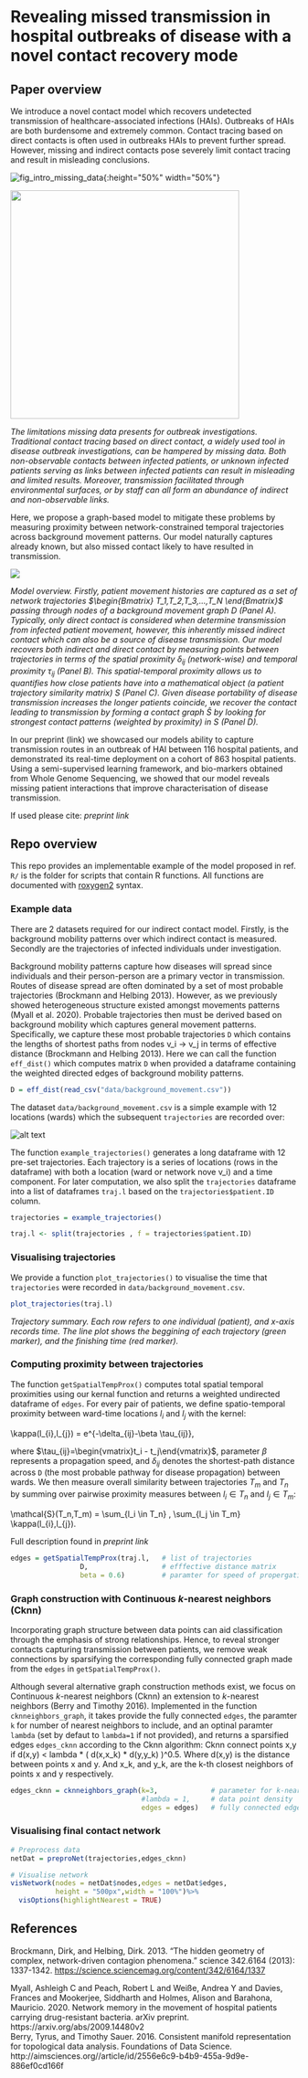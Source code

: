 # Revealing missed transmission in hospital outbreaks of disease with a novel contact recovery mode

## Paper overview

We introduce a novel contact model which recovers undetected transmission of healthcare-associated infections (HAIs). Outbreaks of HAIs are both burdensome and extremely common. Contact tracing based on direct contacts is often used in outbreaks HAIs to prevent further spread. However, missing and indirect contacts pose severely limit contact tracing and result in misleading conclusions. 

![fig_intro_missing_data](https://raw.githubusercontent.com/ashm97/Patient-spatial-temporal-trajectory-similarity/main/images/fig_intro_missing_data.png){:height="50%" width="50%"}

<img src="https://raw.githubusercontent.com/ashm97/Patient-spatial-temporal-trajectory-similarity/main/images/fig_intro_missing_data.png" width="400">

*The limitations missing data presents for outbreak investigations. Traditional contact tracing based on direct contact, a widely used tool in disease outbreak investigations, can be hampered by missing data. Both non-observable contacts between infected patients, or unknown infected patients serving as links between infected patients can result in misleading and limited results. Moreover, transmission facilitated through environmental surfaces, or by staff can all form an abundance of indirect and non-observable links.*

Here, we propose a graph-based model to mitigate these problems by measuring proximity between network-constrained temporal trajectories across background movement patterns. Our model naturally captures already known, but also missed contact likely to have resulted in transmission. 

![](https://raw.githubusercontent.com/ashm97/Patient-spatial-temporal-trajectory-similarity/main/images/methodology_explained.png) 

*Model overview. Firstly, patient movement histories are captured as a set of network trajectories $\begin{Bmatrix} T_1,T_2,T_3,...,T_N \end{Bmatrix}$ passing through nodes of a background movement graph $D$ (Panel A). Typically, only direct contact is considered when determine transmission from infected patient movement, however, this inherently missed indirect contact which can also be a source of disease transmission. Our model recovers both indirect and direct contact by measuring points between trajectories in terms of the spatial proximity $\delta_{ij}$ (network-wise) and temporal proximity $\tau_{ij}$ (Panel B). This spatial-temporal proximity allows us to quantifies how close patients have into a mathematical object (a patient trajectory similarity matrix) $S$ (Panel C). Given disease portability of disease transmission increases the longer patients coincide, we recover the contact leading to transmission by forming a contact graph $\hat{S}$ by looking for strongest contact patterns (weighted by proximity) in $S$ (Panel D).*

In our preprint (link) we showcased our models ability to capture transmission routes in an outbreak of HAI between 116 hospital patients, and demonstrated its real-time deployment on a cohort of 863 hospital patients. Using a semi-supervised learning framework, and bio-markers obtained from Whole Genome Sequencing, we showed that our model reveals missing patient interactions that improve characterisation of disease transmission.

If used please cite: *preprint link*


## Repo overview

This repo provides an implementable example of the model proposed in ref.  `R/` is the folder for scripts that contain R functions. All functions are documented with [roxygen2](https://roxygen2.r-lib.org/) syntax.

### Example data

There are 2 datasets required for our indirect contact model. Firstly, is the background mobility patterns over which indirect contact is measured. Secondly are the trajectories of infected individuals under investigation.

Background mobility patterns capture how diseases will spread since individuals and their person-person are a primary vector in transmission. Routes of disease spread are often dominated by a set of most probable trajectories (Brockmann and Helbing 2013). However, as we previously showed heterogeneous structure existed amongst movements patterns (Myall et al. 2020). Probable trajectories then must be derived based on background mobility which captures general movement patterns. Specifically, we capture these most probable trajectories `D` which contains the lengths of shortest paths from nodes v_i -> v_j in terms of effective distance (Brockmann and Helbing 2013). Here we can call the function `eff_dist()` which computes matrix `D` when provided a dataframe containing the weighted directed edges of background mobility patterns.

```R
D = eff_dist(read_csv("data/background_movement.csv")) 
```

The dataset `data/background_movement.csv` is a simple example with 12 locations (wards) which the subsequent `trajectories` are recorded over:

![alt text](https://raw.githubusercontent.com/ashm97/Patient-spatial-temporal-trajectory-similarity/main/images/background_movement_example.png) 


The function `example_trajectories()` generates a long dataframe with 12 pre-set trajectories. Each trajectory is a series of locations (rows in the dataframe) with both a location (ward or network nove v_i) and a time component. For later computation, we also split the `trajectories` dataframe into a list of dataframes `traj.l` based on the `trajectories$patient.ID` column.


```R
trajectories = example_trajectories()

traj.l <- split(trajectories , f = trajectories$patient.ID)
```

### Visualising trajectories

We provide a function `plot_trajectories()` to visualise the time that `trajectories` were recorded in `data/background_movement.csv`.

```R
plot_trajectories(traj.l)
```

*Trajectory summary. Each row refers to one individual (patient), and x-axis records time. The line plot shows the beggining of each trajectory (green marker), and the finishing time (red marker).*

### Computing proximity between trajectories

The function `getSpatialTempProx()` computes total spatial temporal proximities using our kernal function and returns a weighted undirected dataframe of `edges`. For every pair of patients, we define spatio-temporal proximity between ward-time locations $l_{i}$ and $l_{j}$ with the kernel:

\kappa(l_{i},l_{j})  = e^{-\delta_{ij}-\beta \tau_{ij}},

where $\tau_{ij}=\begin{vmatrix}t_i - t_j\end{vmatrix}$, parameter $\beta$ represents a propagation speed, and $\delta_{ij}$ denotes the shortest-path 
distance across `D` (the most probable pathway for disease propagation) between wards. We then measure overall similarity between trajectories $T_m$ and $T_n$ by summing over pairwise proximity measures between $l_i \in T_n$ and $l_j \in T_m$:

\mathcal{S}(T_n,T_m) =  \sum_{l_i \in T_n} \, \sum_{l_j \in T_m} \kappa(l_{i},l_{j}).

Full description found in *preprint link*

```R
edges = getSpatialTempProx(traj.l,   # list of trajectories
                 D,                  # efffective distance matrix 
                 beta = 0.6)         # paramter for speed of propergation
```

### Graph construction with Continuous *k*-nearest neighbors (Cknn)

Incorporating graph structure between data points can aid classification through the emphasis of strong relationships. Hence, to reveal stronger contacts capturing transmission between patients, we remove weak connections by sparsifying the corresponding fully connected graph made from the `edges` in `getSpatialTempProx()`. 

Although several alternative graph construction methods exist, we focus on Continuous *k*-nearest neighbors (Cknn) an extension to *k*-nearest neighbors (Berry and Timothy 2016). Implemented in the function `cknneighbors_graph`, it takes provide the fully connected `edges`, the paramter `k` for number of nearest neighbors to include, and an optinal paramter `lambda` (set by defaut to `lambda=1` if not provided), and returns a sparsified edges `edges_cknn` according to the Cknn algorithm: Cknn connect points x,y if d(x,y) < lambda * ( d(x,x_k) * d(y,y_k) )^0.5. Where d(x,y) is the distance between points x and y. And x_k, and y_k, are the k-th closest neighbors of points x and y respectively.

```R
edges_cknn = cknneighbors_graph(k=3,             # parameter for k-nearest neighbors
                                #lambda = 1,     # data point density
                                edges = edges)   # fully connected edges
```


### Visualising final contact network

```R
# Preprocess data
netDat = preproNet(trajectories,edges_cknn)

# Visualise network
visNetwork(nodes = netDat$nodes,edges = netDat$edges,  
           height = "500px",width = "100%")%>% 
  visOptions(highlightNearest = TRUE)
```

## References

<div id="refs" class="references">

<div id="ref-brockmann_2013">

Brockmann, Dirk, and Helbing, Dirk. 2013. “The hidden geometry of complex, network-driven contagion phenomena.” science 342.6164 (2013): 1337-1342. https://science.sciencemag.org/content/342/6164/1337

</div>

</div>

<div id="ref-myall_2020">
Myall, Ashleigh C and Peach, Robert L and Weiße, Andrea Y and Davies, Frances and Mookerjee, Siddharth and Holmes, Alison and Barahona, Mauricio. 2020. Network memory in the movement of hospital patients carrying drug-resistant bacteria. arXiv preprint. https://arxiv.org/abs/2009.14480v2

</div>

</div>

<div id="ref-myall_2020">
Berry, Tyrus, and Timothy Sauer. 2016. Consistent manifold representation for topological data analysis. Foundations of Data Science. http://aimsciences.org//article/id/2556e6c9-b4b9-455a-9d9e-886ef0cd166f

</div>
